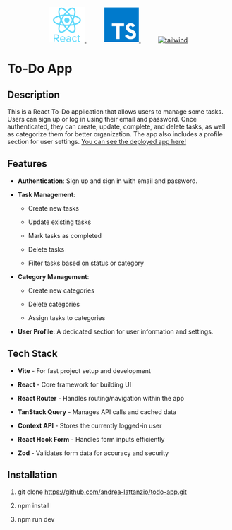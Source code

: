<p align="center">
  <a href="https://reactjs.org/" target="_blank" rel="noreferrer"> <img src="https://raw.githubusercontent.com/devicons/devicon/master/icons/react/react-original-wordmark.svg" alt="react" width="80" height="80"/> </a> &nbsp;&nbsp;&nbsp;&nbsp;&nbsp;&nbsp;&nbsp;&nbsp;&nbsp;
<a href="https://www.typescriptlang.org/" target="_blank" rel="noreferrer"> <img src="https://raw.githubusercontent.com/devicons/devicon/master/icons/typescript/typescript-original.svg" alt="typescript" width="80" height="80"/> </a> &nbsp;&nbsp;&nbsp;&nbsp;&nbsp;&nbsp;&nbsp;&nbsp;&nbsp;
<a href="https://tailwindcss.com/" target="_blank" rel="noreferrer"> <img src="https://www.vectorlogo.zone/logos/tailwindcss/tailwindcss-icon.svg" alt="tailwind" width="80" height="80"/> </a>
</p>

To-Do App
=========

Description
-----------

This is a React To-Do application that allows users to manage some tasks. Users can sign up or log in using their email and password. Once authenticated, they can create, update, complete, and delete tasks, as well as categorize them for better organization. The app also includes a profile section for user settings. <a href="https://andrea-lattanzio-todo-ap-f0c77.web.app/">You can see the deployed app here!</a>

Features
--------

*   **Authentication**: Sign up and sign in with email and password.
    
*   **Task Management**:
    
    *   Create new tasks
        
    *   Update existing tasks
        
    *   Mark tasks as completed
        
    *   Delete tasks
        
    *   Filter tasks based on status or category
        
*   **Category Management**:
    
    *   Create new categories
        
    *   Delete categories
        
    *   Assign tasks to categories
        
*   **User Profile**: A dedicated section for user information and settings.
    

Tech Stack
----------

*   **Vite** - For fast project setup and development
    
*   **React** - Core framework for building UI
    
*   **React Router** - Handles routing/navigation within the app
    
*   **TanStack Query** - Manages API calls and cached data
    
*   **Context API** - Stores the currently logged-in user
    
*   **React Hook Form** - Handles form inputs efficiently
    
*   **Zod** - Validates form data for accuracy and security
    

Installation
------------

1.  git clone https://github.com/andrea-lattanzio/todo-app.git
    
2.  npm install
    
3.  npm run dev
